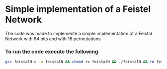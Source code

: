 # Simple implementation of a Feistel Network
The code was made to implemente a simple implementation of a Feistal Network with 64 bits and with 16 permutations

### To run the code execute the following
```bash
gcc feistalN.c -o feistalN && chmod +x feistalN && ./feistalN && rm feistalN
```